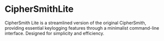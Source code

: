 # CipherSmithLite
CipherSmith Lite is a streamlined version of the original CipherSmith, providing essential keylogging features through a minimalist command-line interface. Designed for simplicity and efficiency.

